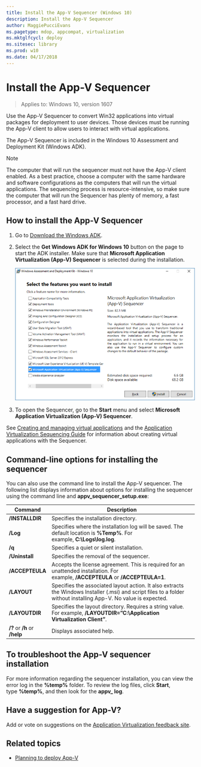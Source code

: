 ```yaml
---
title: Install the App-V Sequencer (Windows 10)
description: Install the App-V Sequencer
author: MaggiePucciEvans
ms.pagetype: mdop, appcompat, virtualization
ms.mktglfcycl: deploy
ms.sitesec: library
ms.prod: w10
ms.date: 04/17/2018
---
```

# Install the App-V Sequencer

>Applies to: Windows 10, version 1607

Use the App-V Sequencer to convert Win32 applications into virtual packages for deployment to user devices. Those devices must be running the App-V client to allow users to interact with virtual applications.

The App-V Sequencer is included in the Windows 10 Assessment and Deployment Kit (Windows ADK).

>[!NOTE]
>The computer that will run the sequencer must not have the App-V client enabled. As a best practice, choose a computer with the same hardware and software configurations as the computers that will run the virtual applications. The sequencing process is resource-intensive, so make sure the computer that will run the Sequencer has plenty of memory, a fast processor, and a fast hard drive.

## How to install the App-V Sequencer

1. Go to [Download the Windows ADK](https://developer.microsoft.com/windows/hardware/windows-assessment-deployment-kit).
2. Select the **Get Windows ADK for Windows 10** button on the page to start the ADK installer. Make sure that **Microsoft Application Virtualization (App-V) Sequencer** is selected during the installation.

    ![Selecting APP-V features in ADK](images/app-v-in-adk.png)
3. To open the Sequencer, go to the **Start** menu and select **Microsoft Application Virtualization (App-V) Sequencer**.

See [Creating and managing virtual applications](appv-creating-and-managing-virtualized-applications.md) and the [Application Virtualization Sequencing Guide](https://download.microsoft.com/download/F/7/8/F784A197-73BE-48FF-83DA-4102C05A6D44/App-V%205.0%20Sequencing%20Guide.docx) for information about creating virtual applications with the Sequencer.

## Command-line options for installing the sequencer

You can also use the command line to install the App-V sequencer. The following list displays information about options for installing the sequencer using the command line and **appv\_sequencer\_setup.exe**:

| Command       | Description  |
|-------------------|------------------|
| **/INSTALLDIR**       | Specifies the installation directory.  |
| **/Log**   | Specifies where the installation log will be saved. The default location is **%Temp%**. For example, **C:\\Logs\\log.log**.    |
| **/q**     | Specifies a quiet or silent installation.      |
| **/Uninstall**        | Specifies the removal of the sequencer.  |
| **/ACCEPTEULA**       | Accepts the license agreement. This is required for an unattended installation. For example, **/ACCEPTEULA** or **/ACCEPTEULA=1**.         |
| **/LAYOUT**           | Specifies the associated layout action. It also extracts the Windows Installer (.msi) and script files to a folder without installing App-V. No value is expected. |
| **/LAYOUTDIR**        | Specifies the layout directory. Requires a string value. For example, **/LAYOUTDIR=”C:\\Application Virtualization Client”**.    |
| **/?** or **/h** or **/help** | Displays associated help.   |

## To troubleshoot the App-V sequencer installation

For more information regarding the sequencer installation, you can view the error log in the **%temp%** folder. To review the log files, click **Start**, type **%temp%**, and then look for the **appv\_ log**.

## Have a suggestion for App-V?

Add or vote on suggestions on the [Application Virtualization feedback site](https://appv.uservoice.com/forums/280448-microsoft-application-virtualization).

## Related topics

* [Planning to deploy App-V](appv-planning-to-deploy-appv.md)
